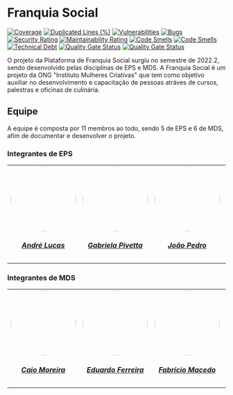 # Franquia Social

[![Coverage](https://sonarcloud.io/api/project_badges/measure?project=fga-eps-mds_2022.2-Amis-Service&metric=coverage)](https://sonarcloud.io/summary/new_code?id=fga-eps-mds_2022.2-Amis-Service)
[![Duplicated Lines (%)](https://sonarcloud.io/api/project_badges/measure?project=fga-eps-mds_2022.2-Amis-Service&metric=duplicated_lines_density)](https://sonarcloud.io/summary/new_code?id=fga-eps-mds_2022.2-Amis-Service)
[![Vulnerabilities](https://sonarcloud.io/api/project_badges/measure?project=fga-eps-mds_2022.2-Amis-Service&metric=vulnerabilities)](https://sonarcloud.io/summary/new_code?id=fga-eps-mds_2022.2-Amis-Service)
[![Bugs](https://sonarcloud.io/api/project_badges/measure?project=fga-eps-mds_2022.2-Amis-Service&metric=bugs)](https://sonarcloud.io/summary/new_code?id=fga-eps-mds_2022.2-Amis-Service)
[![Security Rating](https://sonarcloud.io/api/project_badges/measure?project=fga-eps-mds_2022.2-Amis-Service&metric=security_rating)](https://sonarcloud.io/summary/new_code?id=fga-eps-mds_2022.2-Amis-Service)
[![Maintainability Rating](https://sonarcloud.io/api/project_badges/measure?project=fga-eps-mds_2022.2-Amis-Service&metric=sqale_rating)](https://sonarcloud.io/summary/new_code?id=fga-eps-mds_2022.2-Amis-Service)
[![Code Smells](https://sonarcloud.io/api/project_badges/measure?project=fga-eps-mds_2022.2-Amis-Service&metric=code_smells)](https://sonarcloud.io/summary/new_code?id=fga-eps-mds_2022.2-Amis-Service)
[![Code Smells](https://sonarcloud.io/api/project_badges/measure?project=fga-eps-mds_2022.2-Amis-Service&metric=code_smells)](https://sonarcloud.io/summary/new_code?id=fga-eps-mds_2022.2-Amis-Service)
[![Technical Debt](https://sonarcloud.io/api/project_badges/measure?project=fga-eps-mds_2022.2-Amis-Service&metric=sqale_index)](https://sonarcloud.io/summary/new_code?id=fga-eps-mds_2022.2-Amis-Service)
[![Quality Gate Status](https://sonarcloud.io/api/project_badges/measure?project=fga-eps-mds_2022.2-Amis-Service&metric=alert_status)](https://sonarcloud.io/summary/new_code?id=fga-eps-mds_2022.2-Amis-Service)
[![Quality Gate Status](https://sonarcloud.io/api/project_badges/measure?project=fga-eps-mds_2022.2-Amis-Service&metric=alert_status)](https://sonarcloud.io/summary/new_code?id=fga-eps-mds_2022.2-Amis-Service)


O projeto da Plataforma de Franquia Social surgiu no semestre de 2022.2, sendo desenvolvido pelas disciplinas de EPS e MDS. A Franquia Social é um projeto da ONG "Instituto Mulheres Criativas" que tem como objetivo auxiliar no desenvolvimento e capacitação de pessoas atráves de cursos, palestras e oficinas de culinária. 
## Equipe

A equipe é composta por 11 membros ao todo, sendo 5 de EPS e 6 de MDS, afim de documentar e desenvolver o projeto.

### Integrantes de EPS

<center>

<table style="margin-left: auto; margin-right: auto;">
    <tr>
        <td align="center">
            <a href="https://github.com/andrelucasf">
                <img style="border-radius: 50%;" src="https://github.com/andrelucasf.png" width="150px;"/>
                <h5 class="text-center">André Lucas</h5>
            </a>
        </td>
        <td align="center">
            <a href="https://github.com/gabrielapivetta">
                <img style="border-radius: 50%;" src="https://github.com/gabrielapivetta.png" width="150px;"/>
                <h5 class="text-center">Gabriela Pivetta</h5>
            </a>
        </td>
        <td align="center">
            <a href="https://github.com/jps12">
                <img style="border-radius: 50%;" src="https://github.com/jps12.png" width="150px;"/>
                <h5 class="text-center">João Pedro</h5>
            </a>
        </td>
        <td align="center">
            <a href="https://github.com/KalebeLopes">
                <img style="border-radius: 50%;" src="https://github.com/KalebeLopes.png" width="150px;"/>
                <h5 class="text-center">Kalebe Lopes</h5>
            </a>
        </td>
        <td align="center">
            <a href="https://github.com/thiagolsg">
                <img style="border-radius: 50%;" src="https://github.com/thiagolsg.png" width="150px;"/>
                <h5 class="text-center">Thiago Luiz</h5>
            </a>
        </td>
</table>

</center>

### Integrantes de MDS

<center>

<table style="margin-left: auto; margin-right: auto;">
    <tr>
        <td align="center">
            <a href="https://github.com/CaioSulz">
                <img style="border-radius: 50%;" src="https://github.com/CaioSulz.png" width="150px;"/>
                <h5 class="text-center">Caio Moreira</h5>
            </a>
        </td>
        <td align="center">
            <a href="https://github.com/fxred">
                <img style="border-radius: 50%;" src="https://github.com/fxred.png" width="150px;"/>
                <h5 class="text-center">Eduardo Ferreira</h5>
            </a>
        </td>
        <td align="center">
            <a href="https://github.com/FabricioDeQueiroz">
                <img style="border-radius: 50%;" src="https://github.com/FabricioDeQueiroz.png" width="150px;"/>
                <h5 class="text-center">Fabrício Macedo</h5>
            </a>
        </td>
        <td align="center">
            <a href="https://github.com/ItaloBrunoM">
                <img style="border-radius: 50%;" src="https://github.com/ItaloBrunoM.png" width="150px;"/>
                <h5 class="text-center">Italo Bruno</h5>
            </a>
        </td>
        <td align="center">
            <a href="https://github.com/Jvsoutomaior">
                <img style="border-radius: 50%;" src="https://github.com/Jvsoutomaior.png" width="150px;"/>
                <h5 class="text-center">João Vítor</h5>
            </a>
        </td>
         <td align="center">
            <a href="https://github.com/paulohborba">
                <img style="border-radius: 50%;" src="https://github.com/paulohborba.png" width="150px;"/>
                <h5 class="text-center">Paulo Henrique</h5>
            </a>
        </td>
</table>

</center>
